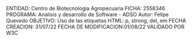 ENTIDAD: Centro de Biotecnologia Agropecuaria FICHA: 2558346 PROGRAMA: Analisis y desarrollo de Software - ADSO Autor: Felipe Quevedo OBJETIVO: Uso de las etiquetas HTML: p, strong, del, em FECHA CREACION: 31/07/22 FECHA DE MODIFICACION:01/08/22 VALIDADO POR W3C
